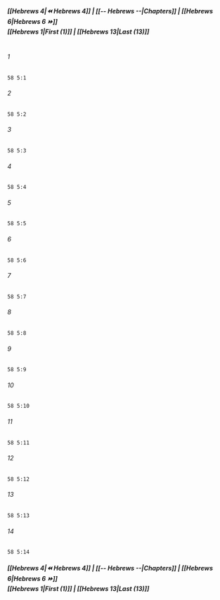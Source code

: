 
##### **[[Hebrews 4|⏪ Hebrews 4]] | [[-- Hebrews --|Chapters]] | [[Hebrews 6|Hebrews 6 ⏩]]**<br>**[[Hebrews 1|First (1)]] | [[Hebrews 13|Last (13)]]**<br><br>

###### 1
``` verse
58 5:1
```
###### 2
``` verse
58 5:2
```
###### 3
``` verse
58 5:3
```
###### 4
``` verse
58 5:4
```
###### 5
``` verse
58 5:5
```
###### 6
``` verse
58 5:6
```
###### 7
``` verse
58 5:7
```
###### 8
``` verse
58 5:8
```
###### 9
``` verse
58 5:9
```
###### 10
``` verse
58 5:10
```
###### 11
``` verse
58 5:11
```
###### 12
``` verse
58 5:12
```
###### 13
``` verse
58 5:13
```
###### 14
``` verse
58 5:14
```

##### **[[Hebrews 4|⏪ Hebrews 4]] | [[-- Hebrews --|Chapters]] | [[Hebrews 6|Hebrews 6 ⏩]]**<br>**[[Hebrews 1|First (1)]] | [[Hebrews 13|Last (13)]]**
